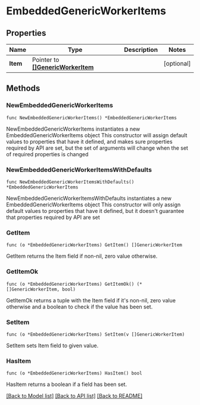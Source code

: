 <!--
Copyright (C) 2020-2024 Arm Limited or its affiliates and Contributors. All rights reserved.
SPDX-License-Identifier: Apache-2.0
-->
# EmbeddedGenericWorkerItems

## Properties

Name | Type | Description | Notes
------------ | ------------- | ------------- | -------------
**Item** | Pointer to [**[]GenericWorkerItem**](GenericWorkerItem.md) |  | [optional] 

## Methods

### NewEmbeddedGenericWorkerItems

`func NewEmbeddedGenericWorkerItems() *EmbeddedGenericWorkerItems`

NewEmbeddedGenericWorkerItems instantiates a new EmbeddedGenericWorkerItems object
This constructor will assign default values to properties that have it defined,
and makes sure properties required by API are set, but the set of arguments
will change when the set of required properties is changed

### NewEmbeddedGenericWorkerItemsWithDefaults

`func NewEmbeddedGenericWorkerItemsWithDefaults() *EmbeddedGenericWorkerItems`

NewEmbeddedGenericWorkerItemsWithDefaults instantiates a new EmbeddedGenericWorkerItems object
This constructor will only assign default values to properties that have it defined,
but it doesn't guarantee that properties required by API are set

### GetItem

`func (o *EmbeddedGenericWorkerItems) GetItem() []GenericWorkerItem`

GetItem returns the Item field if non-nil, zero value otherwise.

### GetItemOk

`func (o *EmbeddedGenericWorkerItems) GetItemOk() (*[]GenericWorkerItem, bool)`

GetItemOk returns a tuple with the Item field if it's non-nil, zero value otherwise
and a boolean to check if the value has been set.

### SetItem

`func (o *EmbeddedGenericWorkerItems) SetItem(v []GenericWorkerItem)`

SetItem sets Item field to given value.

### HasItem

`func (o *EmbeddedGenericWorkerItems) HasItem() bool`

HasItem returns a boolean if a field has been set.


[[Back to Model list]](../README.md#documentation-for-models) [[Back to API list]](../README.md#documentation-for-api-endpoints) [[Back to README]](../README.md)


